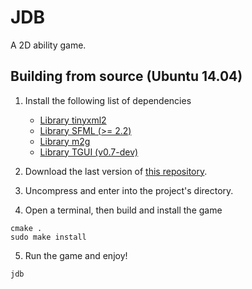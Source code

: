 JDB
===

A 2D ability game.

## Building from source (Ubuntu 14.04)

1. Install the following list of dependencies

    * [Library tinyxml2](http://www.grinninglizard.com/tinyxml2/)
    * [Library SFML (>= 2.2)](http://www.sfml-dev.org/)
    * [Library m2g](https://github.com/moisesjbc/m2g)
    * [Library TGUI (v0.7-dev)](https://tgui.eu/v0.7-dev/)

2. Download the last version of [this repository](https://github.com/moisesjbc/JDB).

3. Uncompress and enter into the project's directory.

4. Open a terminal, then build and install the game

```
cmake .
sudo make install
``` 

5. Run the game and enjoy!

```
jdb
```
